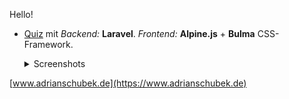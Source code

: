 
Hello!
- [Quiz](https://quiz.adriansoftware.de/) mit *Backend:* **Laravel**. *Frontend:* **Alpine.js** + **Bulma** CSS-Framework.
  <details>
    <summary>Screenshots</summary>
  
    ![image](https://user-images.githubusercontent.com/19362349/201469744-77ede9af-245b-4a03-bfb4-b5c5e82ff8f1.png)
  
  </details>


[www.adrianschubek.de](https://www.adrianschubek.de)
